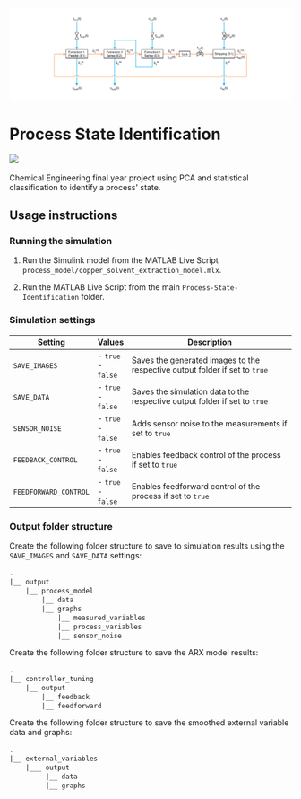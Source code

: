 <img src="assets/schematics/process_schematic.png">

# Process State Identification

<img src="https://img.shields.io/badge/Stellenbosch University-BEng ChemE-008BC0?style=flat"/>

Chemical Engineering final year project using PCA and statistical classification to identify a process' state.

## Usage instructions

### Running the simulation

1. Run the Simulink model from the MATLAB Live Script `process_model/copper_solvent_extraction_model.mlx`.

1. Run the MATLAB Live Script from the main `Process-State-Identification` folder.

### Simulation settings

| Setting               | Values                    | Description                                                                 |
|-----------------------|---------------------------|-----------------------------------------------------------------------------|
| `SAVE_IMAGES`         | - `true` <br> - `false`   | Saves the generated images to the respective output folder if set to `true` |
| `SAVE_DATA`           | - `true` <br> - `false`   | Saves the simulation data to the respective output folder if set to `true`  |
| `SENSOR_NOISE`        | - `true` <br> - `false`   | Adds sensor noise to the measurements if set to `true`                      |
| `FEEDBACK_CONTROL`    | - `true` <br> - `false`   | Enables feedback control of the process if set to `true`                    |
| `FEEDFORWARD_CONTROL` | - `true` <br> - `false`   | Enables feedforward control of the process if set to `true`                 |

### Output folder structure

Create the following folder structure to save to simulation results using the `SAVE_IMAGES` and `SAVE_DATA` settings:

```
.
|__ output
    |__ process_model
        |__ data
        |__ graphs
            |__ measured_variables
            |__ process_variables
            |__ sensor_noise
```

Create the following folder structure to save the ARX model results:

```
.
|__ controller_tuning
    |__ output
        |__ feedback
        |__ feedforward
```

Create the following folder structure to save the smoothed external variable data and graphs:

```
.
|__ external_variables
    |___ output
         |__ data
         |__ graphs

```




